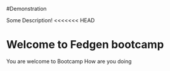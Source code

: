 #Demonstration

Some Description!
<<<<<<< HEAD

Welcome to Fedgen bootcamp
=======
You are welcome to Bootcamp
How are you doing
